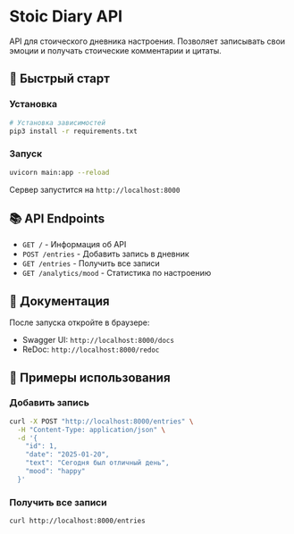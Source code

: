 # Stoic Diary API

API для стоического дневника настроения. Позволяет записывать свои эмоции и получать стоические комментарии и цитаты.

## 🚀 Быстрый старт

### Установка

```bash
# Установка зависимостей
pip3 install -r requirements.txt
```

### Запуск

```bash
uvicorn main:app --reload
```

Сервер запустится на `http://localhost:8000`

## 📚 API Endpoints

- `GET /` - Информация об API
- `POST /entries` - Добавить запись в дневник
- `GET /entries` - Получить все записи
- `GET /analytics/mood` - Статистика по настроению

## 📖 Документация

После запуска откройте в браузере:
- Swagger UI: `http://localhost:8000/docs`
- ReDoc: `http://localhost:8000/redoc`

## 🧪 Примеры использования

### Добавить запись

```bash
curl -X POST "http://localhost:8000/entries" \
  -H "Content-Type: application/json" \
  -d '{
    "id": 1,
    "date": "2025-01-20",
    "text": "Сегодня был отличный день",
    "mood": "happy"
  }'
```

### Получить все записи

```bash
curl http://localhost:8000/entries
```


